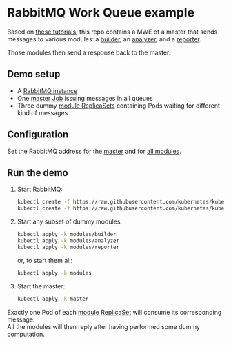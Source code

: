 # RabbitMQ Work Queue example

Based on [these tutorials](https://www.rabbitmq.com/tutorials/tutorial-two-go.html),
this repo contains a MWE of a master that sends messages to various modules:
a [builder](modules/builder),
an [analyzer](modules/analyzer),
and a [reporter](modules/reporter).

Those modules then send a response back to the master.

## Demo setup

- A [RabbitMQ instance](https://kubernetes.io/docs/tasks/job/coarse-parallel-processing-work-queue/#starting-a-message-queue-service)
- One [master Job](master/master.yaml) issuing messages in all queues
- Three dummy [module ReplicaSets](modules) containing Pods waiting for different kind of messages 

## Configuration

Set the RabbitMQ address for the [master](master/rabbitmq_address.env)
and for [all modules](modules/base/rabbitmq_address.env).

## Run the demo

1. Start RabbitMQ:
    ```bash
    kubectl create -f https://raw.githubusercontent.com/kubernetes/kubernetes/release-1.3/examples/celery-rabbitmq/rabbitmq-service.yaml
    kubectl create -f https://raw.githubusercontent.com/kubernetes/kubernetes/release-1.3/examples/celery-rabbitmq/rabbitmq-controller.yaml
    ```
1. Start any subset of dummy modules:
    ```bash
    kubectl apply -k modules/builder
    kubectl apply -k modules/analyzer
    kubectl apply -k modules/reporter
    ```
   or, to start them all:
    ```bash
    kubectl apply -k modules
    ```
1. Start the master:
    ```bash
    kubectl apply -k master
    ```

Exactly one Pod of each [module ReplicaSet](modules) will consume its corresponding message.\
All the modules will then reply after having performed some dummy computation.
